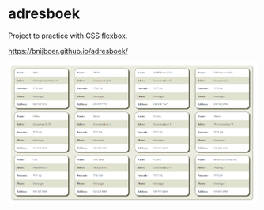 # adresboek
Project to practice with CSS flexbox.

https://bnijboer.github.io/adresboek/

![Alt text](/screenshot.png?raw=true "preview")
